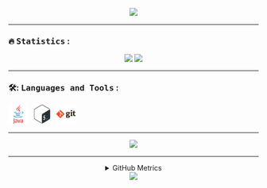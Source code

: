 <p align="center">
<img src=assets/hello_world.gif>
</p>

---
### 🔥 <samp>Statistics</samp> :
<div align="center">
    <img src="https://github-readme-stats.vercel.app/api?username=iamchokerman&count_private=true&show_icons=true&theme=shades-of-purple&hide_border=true&hide_border=true&cache_seconds=1800&border_radius=10"/>
    <img src="https://github-readme-stats.vercel.app/api/top-langs/?username=iamchokerman&theme=shades-of-purple&hide_border=true&hide_border=true&cache_seconds=1800&border_radius=10" width="205"/>
</div>

---
### 🛠️: <samp>Languages and Tools</samp> :
<div>
  <img src="https://github.com/devicons/devicon/blob/master/icons/java/java-original-wordmark.svg" title="Java" alt="Java" width="40" height="40"/>&nbsp;
  <img src="https://github.com/devicons/devicon/blob/master/icons/bash/bash-original.svg" title="Bash" alt="Bash" width="40" height="40"/>&nbsp;
  <img src="https://github.com/devicons/devicon/blob/master/icons/git/git-original-wordmark.svg" title="Git" **alt="Git" width="40" height="40"/>&nbsp;
</div>

---

<div align="center">
<a href="https://discord.com/users/453579828281475084"><code><img src="https://discord.c99.nl/widget/theme-3/453579828281475084.png" height="80px"></code></a>
</div>

<hr>
<details align="center">
<summary>GitHub Metrics</summary>
<img src="https://metrics.lecoq.io/iamchokerman?template=classic&followup=1&people=1&activity=1&achievements=1&lines=1&repositories=1&repositories=100&repositories.batch=100&repositories.forks=false&repositories.affiliations=owner&followup.sections=repositories&followup.indepth=false&people.limit=24&people.identicons=false&people.size=28&people.types=followers%2C%20following&people.shuffle=false&activity.limit=5&activity.load=300&activity.days=14&activity.visibility=all&activity.timestamps=false&activity.filter=all&achievements.threshold=C&achievements.secrets=true&achievements.display=detailed&achievements.limit=7&repositories.featured=iamchokerman%2Fani-sync&config.timezone=Europe%2FBerlin">
</details>

 <div id="header" align="center">
  <img src="https://c.tenor.com/EIgz_6bGTfIAAAAC/kusuo-saiki.gif" width="200"/>
</div>
